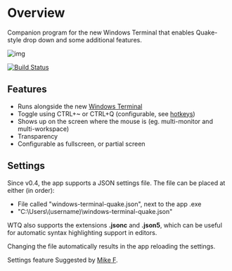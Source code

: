# Overview

Companion program for the new Windows Terminal that enables Quake-style drop down and some additional features.

![img](assets/img/main.gif)

[![Build Status](https://dev.azure.com/marco0738/windows-terminal-quake/_apis/build/status/flyingpie.windows-terminal-quake?branchName=master)](https://dev.azure.com/marco0738/windows-terminal-quake/_build/latest?definitionId=2&branchName=master)

## Features

- Runs alongside the new [Windows Terminal](https://github.com/microsoft/terminal)
- Toggle using CTRL+~ or CTRL+Q (configurable, see [hotkeys](settings/hotkeys.md))
- Shows up on the screen where the mouse is (eg. multi-monitor and multi-workspace)
- Transparency
- Configurable as fullscreen, or partial screen

## Settings
Since v0.4, the app supports a JSON settings file.
The file can be placed at either (in order):

- File called "windows-terminal-quake.json", next to the app .exe
- "C:\\Users\\(username)\\windows-terminal-quake.json"

WTQ also supports the extensions **.jsonc** and **.json5**, which can be useful for automatic syntax highlighting support in editors.

Changing the file automatically results in the app reloading the settings.

<span class="by">Settings feature Suggested by [Mike F](https://github.com/mikef-nl).</span>
